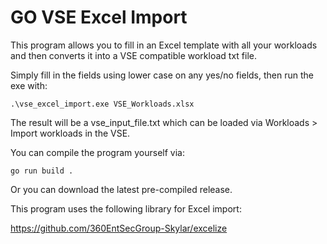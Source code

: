 # GO VSE Excel Import

This program allows you to fill in an Excel template with all your workloads and then converts it into a VSE compatible workload txt file.

Simply fill in the fields using lower case on any yes/no fields, then run the exe with:

    .\vse_excel_import.exe VSE_Workloads.xlsx

The result will be a vse_input_file.txt which can be loaded via Workloads > Import workloads in the VSE.

You can compile the program yourself via:

    go run build .

Or you can download the latest pre-compiled release.

This program uses the following library for Excel import:

https://github.com/360EntSecGroup-Skylar/excelize